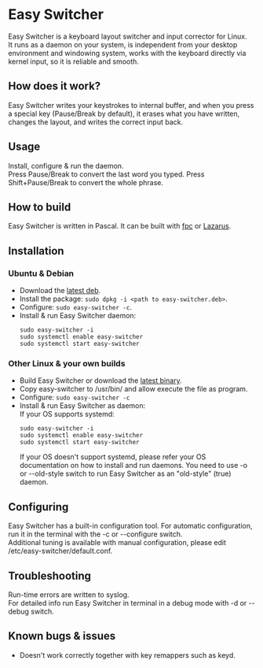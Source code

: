 # Easy Switcher
Easy Switcher is a keyboard layout switcher and input corrector for Linux.  
It runs as a daemon on your system, is independent from your desktop environment and windowing system, works with the keyboard directly via kernel input, so it is reliable and smooth.   

## How does it work?
Easy Switcher writes your keystrokes to internal buffer, and when you press a special key (Pause/Break by default), it erases what you have written, changes the layout, and writes the correct input back.

## Usage
Install, configure & run the daemon.   
Press Pause/Break to convert the last word you typed. Press Shift+Pause/Break to convert the whole phrase. 

## How to build
Easy Switcher is written in Pascal. It can be built with [fpc](https://www.freepascal.org/) or [Lazarus](https://www.lazarus-ide.org/).

## Installation
### Ubuntu & Debian
* Download the [latest deb](https://github.com/freemind001/easy-switcher/releases).
* Install the package: `sudo dpkg -i <path to easy-switcher.deb>`.
* Configure: `sudo easy-switcher -c`.
* Install & run Easy Switcher daemon:
  ```
  sudo easy-switcher -i
  sudo systemctl enable easy-switcher
  sudo systemctl start easy-switcher
  ```
  
### Other Linux & your own builds
* Build Easy Switcher or download the [latest binary](https://github.com/freemind001/easy-switcher/releases).
* Copy easy-switcher to /usr/bin/ and allow execute the file as program.
* Configure: `sudo easy-switcher -c` 
* Install & run Easy Switcher as daemon:  
  If your OS supports systemd:
  ```
  sudo easy-switcher -i
  sudo systemctl enable easy-switcher
  sudo systemctl start easy-switcher
  ```  
  If your OS doesn't support systemd, please refer your OS documentation on how to install and run daemons. You need to use -o or --old-style switch to run Easy Switcher as an "old-style" (true) daemon.
  
## Configuring
Easy Switcher has a built-in configuration tool. For automatic configuration, run it in the terminal with the -c or --configure switch.    
Additional tuning is available with manual configuration, please edit /etc/easy-switcher/default.conf.  

## Troubleshooting
Run-time errors are written to syslog.  
For detailed info run Easy Switcher in terminal in a debug mode with -d or --debug switch. 

## Known bugs & issues
* Doesn't work correctly together with key remappers such as keyd.  
